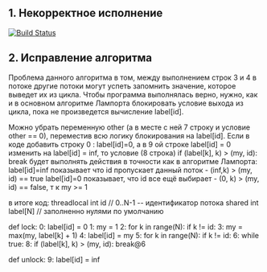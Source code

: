 ## 1. Некорректное исполнение
[![Build Status](https://travis-ci.com/ITMO-MPP-2017/lamport-lock-fail-Pohvalister.svg?token=B2yLGFz6qwxKVjbLm9Ak&branch=master)](https://travis-ci.com/ITMO-MPP-2017/lamport-lock-fail-Pohvalister)


## 2. Исправление алгоритма
Проблема данного алгоритма в том, между выполнением строк 3 и 4 в потоке другие потоки могут успеть запомнить значение, которое выведет их из цикла. Чтобы программа выполнялась верно, нужно, как и в основном алгоритме Лампорта блокировать условие выхода из цикла, пока не произведется вычисление label[id].

Можно убрать переменную other (а в месте с ней 7 строку и условие other == 0), переместив всю логику блокирования на label[id]. Если в коде добавить строку 0 : label[id]=0, а в 9 ой строке label[id] = 0 изменить на label[id] = inf, то условие (8 строка) if (label[k], k) > (my, id): break будет выполнять действия в точности как в алгоритме Лампорта:
label[id]=inf показывает что id пропускает данный поток - (inf,k) > (my, id) == true
label[id]=0 показывает, что id все ещё выбирает - (0, k) > (my, id) == false, т к my >= 1

в итоге код:
threadlocal int id       // 0..N-1 -- идентификатор потока
shared      int label[N] // заполненно нулями по умолчанию

def lock:
  0: label[id] = 0
  1: my = 1
  2: for k in range(N): if k != id:
  3:     my = max(my, label[k] + 1) 
  4: label[id] = my 
  5: for k in range(N): if k != id:
  6:     while true: 
  8:         if  (label[k], k) > (my, id): break@6

def unlock:
  9: label[id] = inf

